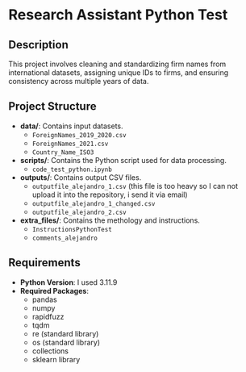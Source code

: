 # **Research Assistant Python Test**

## Description

This project involves cleaning and standardizing firm names from international datasets, assigning unique IDs to firms, and ensuring consistency across multiple years of data.

## Project Structure

- **data/**: Contains input datasets.
  - `ForeignNames_2019_2020.csv`
  - `ForeignNames_2021.csv`
  - `Country_Name_ISO3`
- **scripts/**: Contains the Python script used for data processing.
  - `code_test_python.ipynb`
- **outputs/**: Contains output CSV files.
  - `outputfile_alejandro_1.csv` (this file is too heavy so I can not upload it into the repository, i send it via email)
  - `outputfile_alejandro_1_changed.csv`
  - `outputfile_alejandro_2.csv`
- **extra_files/**: Contains the methology and instructions.
  - `InstructionsPythonTest`
  - `comments_alejandro`

## Requirements

- **Python Version**: I used 3.11.9
- **Required Packages**:
  - pandas
  - numpy
  - rapidfuzz
  - tqdm
  - re (standard library)
  - os (standard library)
  - collections
  - sklearn library


